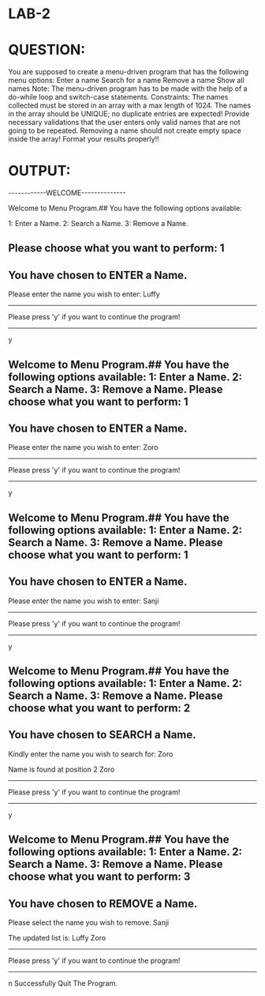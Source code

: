 # LAB-2
# QUESTION:
You are supposed to create a menu-driven program that has the following menu options:
Enter a name
Search for a name
Remove a name
Show all names
Note:
The menu-driven program has to be made with the help of a do-while loop and switch-case statements.
Constraints:
The names collected must be stored in an array with a max length of 1024.
The names in the array should be UNIQUE; no duplicate entries are expected!
Provide necessary validations that the user enters only valid names that are not going to be repeated.
Removing a name should not create empty space inside the array!
Format your results properly!!











# OUTPUT:
------------WELCOME--------------

Welcome to Menu Program.## You have the following options available:

1: Enter a Name.
2: Search a Name.
3: Remove a Name.

Please choose what you want to perform:
1
--------------------------------
You have chosen to ENTER a Name.
------------------------------------
Please enter the name you wish to enter:
Luffy
*******************************************************
Please press 'y' if you want to continue the program!
***********************************************************
y

Welcome to Menu Program.## You have the following options available: 
1: Enter a Name.
2: Search a Name.
3: Remove a Name.
Please choose what you want to perform:
1
--------------------------------
You have chosen to ENTER a Name.
------------------------------------
Please enter the name you wish to enter:
Zoro
*******************************************************
Please press 'y' if you want to continue the program!
***********************************************************
y

Welcome to Menu Program.## You have the following options available: 
1: Enter a Name.
2: Search a Name.
3: Remove a Name.
Please choose what you want to perform:
1
--------------------------------
You have chosen to ENTER a Name.
------------------------------------
Please enter the name you wish to enter:
Sanji
*******************************************************
Please press 'y' if you want to continue the program!
***********************************************************
y

Welcome to Menu Program.## You have the following options available: 
1: Enter a Name.
2: Search a Name.
3: Remove a Name.
Please choose what you want to perform:
2
----------------------------------
You have chosen to SEARCH a Name.
--------------------------------
Kindly enter the name you wish to search for:
Zoro

Name is found at position 2
Zoro
*******************************************************
Please press 'y' if you want to continue the program!
***********************************************************
y

Welcome to Menu Program.## You have the following options available: 
1: Enter a Name.
2: Search a Name.
3: Remove a Name.
Please choose what you want to perform:
3
------------------------------------
You have chosen to REMOVE a Name.
--------------------------------------
Please select the name you wish to remove:
Sanji

The updated list is: Luffy Zoro
*******************************************************
Please press 'y' if you want to continue the program!
***********************************************************
n
Successfully Quit The Program.
